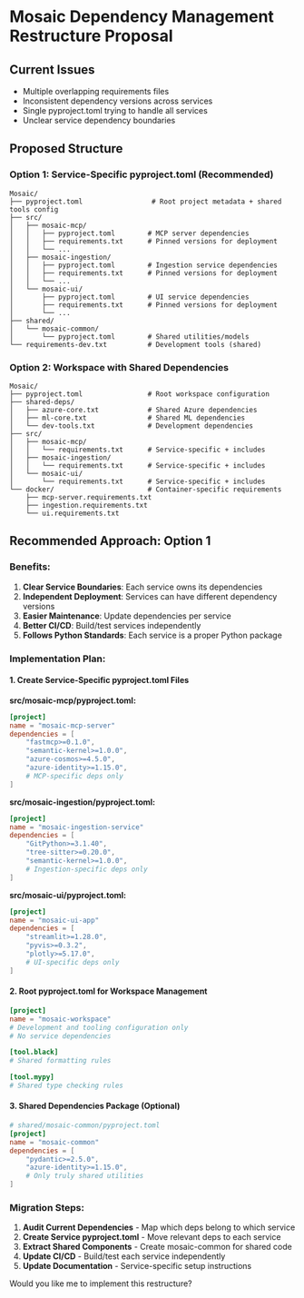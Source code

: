 # Mosaic Dependency Management Restructure Proposal

## Current Issues

- Multiple overlapping requirements files
- Inconsistent dependency versions across services
- Single pyproject.toml trying to handle all services
- Unclear service dependency boundaries

## Proposed Structure

### Option 1: Service-Specific pyproject.toml (Recommended)

```
Mosaic/
├── pyproject.toml                 # Root project metadata + shared tools config
├── src/
│   ├── mosaic-mcp/
│   │   ├── pyproject.toml        # MCP server dependencies
│   │   ├── requirements.txt      # Pinned versions for deployment
│   │   └── ...
│   ├── mosaic-ingestion/
│   │   ├── pyproject.toml        # Ingestion service dependencies
│   │   ├── requirements.txt      # Pinned versions for deployment
│   │   └── ...
│   └── mosaic-ui/
│       ├── pyproject.toml        # UI service dependencies
│       ├── requirements.txt      # Pinned versions for deployment
│       └── ...
├── shared/
│   └── mosaic-common/
│       └── pyproject.toml        # Shared utilities/models
└── requirements-dev.txt          # Development tools (shared)
```

### Option 2: Workspace with Shared Dependencies

```
Mosaic/
├── pyproject.toml                # Root workspace configuration
├── shared-deps/
│   ├── azure-core.txt            # Shared Azure dependencies
│   ├── ml-core.txt               # Shared ML dependencies
│   └── dev-tools.txt             # Development dependencies
├── src/
│   ├── mosaic-mcp/
│   │   └── requirements.txt      # Service-specific + includes
│   ├── mosaic-ingestion/
│   │   └── requirements.txt      # Service-specific + includes
│   └── mosaic-ui/
│       └── requirements.txt      # Service-specific + includes
└── docker/                       # Container-specific requirements
    ├── mcp-server.requirements.txt
    ├── ingestion.requirements.txt
    └── ui.requirements.txt
```

## Recommended Approach: Option 1

### Benefits:

1. **Clear Service Boundaries**: Each service owns its dependencies
2. **Independent Deployment**: Services can have different dependency versions
3. **Easier Maintenance**: Update dependencies per service
4. **Better CI/CD**: Build/test services independently
5. **Follows Python Standards**: Each service is a proper Python package

### Implementation Plan:

#### 1. Create Service-Specific pyproject.toml Files

**src/mosaic-mcp/pyproject.toml:**

```toml
[project]
name = "mosaic-mcp-server"
dependencies = [
    "fastmcp>=0.1.0",
    "semantic-kernel>=1.0.0",
    "azure-cosmos>=4.5.0",
    "azure-identity>=1.15.0",
    # MCP-specific deps only
]
```

**src/mosaic-ingestion/pyproject.toml:**

```toml
[project]
name = "mosaic-ingestion-service"
dependencies = [
    "GitPython>=3.1.40",
    "tree-sitter>=0.20.0",
    "semantic-kernel>=1.0.0",
    # Ingestion-specific deps only
]
```

**src/mosaic-ui/pyproject.toml:**

```toml
[project]
name = "mosaic-ui-app"
dependencies = [
    "streamlit>=1.28.0",
    "pyvis>=0.3.2",
    "plotly>=5.17.0",
    # UI-specific deps only
]
```

#### 2. Root pyproject.toml for Workspace Management

```toml
[project]
name = "mosaic-workspace"
# Development and tooling configuration only
# No service dependencies

[tool.black]
# Shared formatting rules

[tool.mypy]
# Shared type checking rules
```

#### 3. Shared Dependencies Package (Optional)

```toml
# shared/mosaic-common/pyproject.toml
[project]
name = "mosaic-common"
dependencies = [
    "pydantic>=2.5.0",
    "azure-identity>=1.15.0",
    # Only truly shared utilities
]
```

### Migration Steps:

1. **Audit Current Dependencies** - Map which deps belong to which service
2. **Create Service pyproject.toml** - Move relevant deps to each service
3. **Extract Shared Components** - Create mosaic-common for shared code
4. **Update CI/CD** - Build/test each service independently
5. **Update Documentation** - Service-specific setup instructions

Would you like me to implement this restructure?
